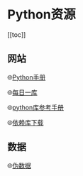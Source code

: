 # Python资源

[[toc]]

## 网站

:globe_with_meridians:[Python手册](https://docs.python.org/3/)

:globe_with_meridians:[每日一库](https://pymotw.com/3/)

:globe_with_meridians:[python库参考手册](https://docs.python.org/library)

:globe_with_meridians:[依赖库下载](https://www.lfd.uci.edu/~gohlke/pythonlibs/)

## 数据

:globe_with_meridians:[伪数据](https://www.mockaroo.com/)
